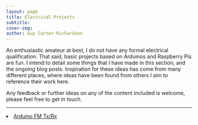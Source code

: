 ```yaml
---
layout: page
title: Electrical Projects
subtitle: 
cover-img:
author: Guy Carter-Richardson
---
```


An enthusiastic amateur at best, I do not have any formal electrical qualification. That said, basic projects based on Arduinos and Raspberry Pis are fun. I intend to detail some things that I have made in this section, and the ongoing blog posts. Inspiration for these ideas has come from many different places, where ideas have been found from others I aim to reference their work here. 

Any feedback or further ideas on any of the content included is welcome, please feel free to get in touch. 

---

<li><a href="/2025-06-19-ArduinoFMTxRx">Arduino FM Tx/Rx</a></li>

